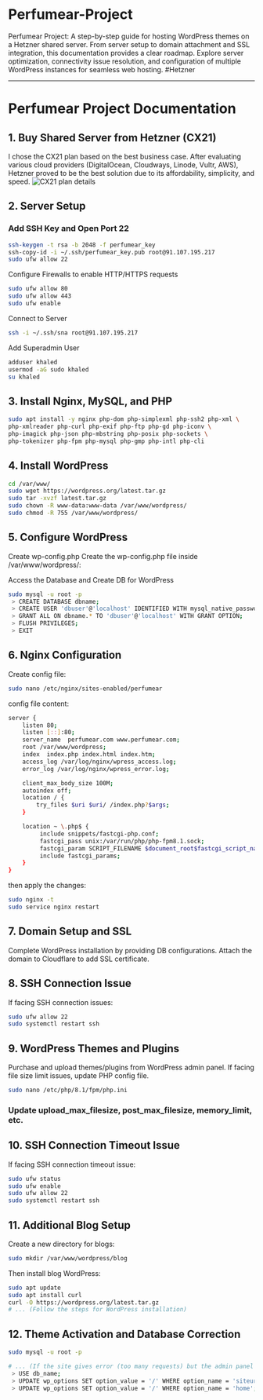# Perfumear-Project
Perfumear Project: A step-by-step guide for hosting WordPress themes on a Hetzner shared server. From server setup to domain attachment and SSL integration, this documentation provides a clear roadmap. Explore server optimization, connectivity issue resolution, and configuration of multiple WordPress instances for seamless web hosting. #Hetzner

---

# Perfumear Project Documentation

## 1. Buy Shared Server from Hetzner (CX21)

I chose the CX21 plan based on the best business case. After evaluating various cloud providers (DigitalOcean, Cloudways, Linode, Vultr, AWS), Hetzner proved to be the best solution due to its affordability, simplicity, and speed.
![CX21 plan details](https://cdn13674555.blazingcdn.net/Docs/CX21.PNG)

## 2. Server Setup

### Add SSH Key and Open Port 22

```bash
ssh-keygen -t rsa -b 2048 -f perfumear_key
ssh-copy-id -i ~/.ssh/perfumear_key.pub root@91.107.195.217
sudo ufw allow 22
```
Configure Firewalls to enable HTTP/HTTPS requests
```bash
sudo ufw allow 80
sudo ufw allow 443
sudo ufw enable
```
Connect to Server
```bash
ssh -i ~/.ssh/sna root@91.107.195.217
```
Add Superadmin User
```bash
adduser khaled
usermod -aG sudo khaled
su khaled
```
## 3. Install Nginx, MySQL, and PHP
```bash
sudo apt install -y nginx php-dom php-simplexml php-ssh2 php-xml \
php-xmlreader php-curl php-exif php-ftp php-gd php-iconv \
php-imagick php-json php-mbstring php-posix php-sockets \
php-tokenizer php-fpm php-mysql php-gmp php-intl php-cli
```
## 4. Install WordPress
```bash
cd /var/www/
sudo wget https://wordpress.org/latest.tar.gz
sudo tar -xvzf latest.tar.gz
sudo chown -R www-data:www-data /var/www/wordpress/
sudo chmod -R 755 /var/www/wordpress/
```
## 5. Configure WordPress
Create wp-config.php
Create the wp-config.php file inside /var/www/wordpress/:
<?php
/**
 * The base configuration for WordPress
 *
 * The wp-config.php creation script uses this file during the installation.
 * You don't have to use the web site, you can copy this file to "wp-config.php"
 * and fill in the values.
 *
 * This file contains the following configurations:
 *
 * * Database settings
 * * Secret keys
 * * Database table prefix
 * * ABSPATH
 *
 * @link https://wordpress.org/documentation/article/editing-wp-config-php/
 *
 * @package WordPress
 */

// ** Database settings - You can get this info from your web host ** //
/** The name of the database for WordPress */
define( 'DB_NAME', ‘db_name’);

/** Database username */
define( 'DB_USER', ‘db_user’);

/** Database password */
define( 'DB_PASSWORD', ‘db_password’);

/** Database hostname */
define( 'DB_HOST', 'localhost' );

/** Database charset to use in creating database tables. */
define( 'DB_CHARSET', 'utf8mb4' );

/** The database collate type. Don't change this if in doubt. */
define( 'DB_COLLATE', '' );

/**#@+
 * Authentication unique keys and salts.
 *
 * Change these to different unique phrases! You can generate these using
 * the {@link https://api.wordpress.org/secret-key/1.1/salt/ WordPress.org secret-key service}.
 *
 * You can change these at any point in time to invalidate all existing cookies.
 * This will force all users to have to log in again.
 *
 * @since 2.6.0
 */
define( 'AUTH_KEY',         '-----------------------------------------' );
define( 'SECURE_AUTH_KEY',  '-----------------------------------------' );
define( 'LOGGED_IN_KEY',    '-----------------------------------------' );
define( 'NONCE_KEY',        '-----------------------------------------' );
define( 'AUTH_SALT',        '-----------------------------------------' );
define( 'SECURE_AUTH_SALT', '-----------------------------------------' );
define( 'LOGGED_IN_SALT',   '-----------------------------------------' );
define( 'NONCE_SALT',       '-----------------------------------------' );

/**#@-*/

/**
 * WordPress database table prefix.
 *
 * You can have multiple installations in one database if you give each
 * a unique prefix. Only numbers, letters, and underscores please!
 */
$table_prefix = 'wp_';

/**
 * For developers: WordPress debugging mode.
 *
 * Change this to true to enable the display of notices during development.
 * It is strongly recommended that plugin and theme developers use WP_DEBUG
 * in their development environments.
 *
 * For information on other constants that can be used for debugging,
 * visit the documentation.
 *
 * @link https://wordpress.org/documentation/article/debugging-in-wordpress/
 */
define( 'WP_DEBUG', false );

/* Add any custom values between this line and the "stop editing" line. */



/* That's all, stop editing! Happy publishing. */

/** Absolute path to the WordPress directory. */
if ( ! defined( 'ABSPATH' ) ) {
        define( 'ABSPATH', __DIR__ . '/' );
}

/** Sets up WordPress vars and included files. */
require_once ABSPATH . 'wp-settings.php';
?>

Access the Database and Create DB for WordPress
```bash
sudo mysql -u root -p
 > CREATE DATABASE dbname;
 > CREATE USER 'dbuser'@'localhost' IDENTIFIED WITH mysql_native_password BY 'dbpassword';
 > GRANT ALL ON dbname.* TO 'dbuser'@'localhost' WITH GRANT OPTION;
 > FLUSH PRIVILEGES;
 > EXIT
```
## 6. Nginx Configuration
Create config file:
```bash
sudo nano /etc/nginx/sites-enabled/perfumear
```
config file content:
```bash
server {
    listen 80;
    listen [::]:80;
    server_name  perfumear.com www.perfumear.com;
    root /var/www/wordpress;
    index  index.php index.html index.htm;
    access_log /var/log/nginx/wpress_access.log;
    error_log /var/log/nginx/wpress_error.log;

    client_max_body_size 100M;
    autoindex off;
    location / {
        try_files $uri $uri/ /index.php?$args;
    }

    location ~ \.php$ {
         include snippets/fastcgi-php.conf;
         fastcgi_pass unix:/var/run/php/php-fpm8.1.sock;
         fastcgi_param SCRIPT_FILENAME $document_root$fastcgi_script_name;
         include fastcgi_params;
    }
}
```
then apply the changes:
```bash
sudo nginx -t
sudo service nginx restart
```
## 7. Domain Setup and SSL
Complete WordPress installation by providing DB configurations. Attach the domain to Cloudflare to add SSL certificate.
## 8. SSH Connection Issue
If facing SSH connection issues:
```bash
sudo ufw allow 22
sudo systemctl restart ssh
```
## 9. WordPress Themes and Plugins
Purchase and upload themes/plugins from WordPress admin panel. If facing file size limit issues, update PHP config file.
```bash
sudo nano /etc/php/8.1/fpm/php.ini
```
### Update upload_max_filesize, post_max_filesize, memory_limit, etc.
## 10. SSH Connection Timeout Issue
If facing SSH connection timeout issue:
```bash
sudo ufw status
sudo ufw enable
sudo ufw allow 22
sudo systemctl restart ssh
```
## 11. Additional Blog Setup
Create a new directory for blogs:
```bash
sudo mkdir /var/www/wordpress/blog
```
Then install blog WordPress:
```bash
sudo apt update
sudo apt install curl
curl -O https://wordpress.org/latest.tar.gz
# ... (Follow the steps for WordPress installation)
```
## 12. Theme Activation and Database Correction
```bash
sudo mysql -u root -p

# ... (If the site gives error (too many requests) but the admin panel works good, update next database records)
 > USE db_name;
 > UPDATE wp_options SET option_value = '/' WHERE option_name = 'siteurl';
 > UPDATE wp_options SET option_value = '/' WHERE option_name = 'home';
```
